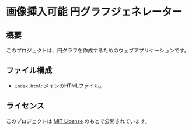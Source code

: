 # 画像挿入可能 円グラフジェネレーター

## 概要
このプロジェクトは、円グラフを作成するためのウェブアプリケーションです。

## ファイル構成
- `index.html`: メインのHTMLファイル。

## ライセンス
このプロジェクトは [MIT License](./LICENSE) のもとで公開されています。
